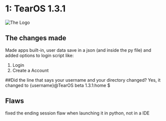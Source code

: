 # 1: TearOS 1.3.1
![The Logo](https://github.com/cWorksLLC/tear-os/blob/main/tear-logo.png)
## The changes made
Made apps built-in, user data save in a json (and inside the py file) and added options to login script like:
1. Login
2. Create a Account

##Did the line that says your username and your directory changed?
 Yes, it changed to {username}@TearOS beta 1.3.1:home $

## Flaws
 fixed the ending session flaw when launching it in python, not in a IDE

